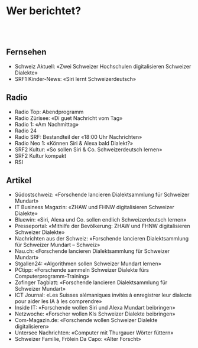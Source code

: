 # Wer berichtet?

<br/>
<br/>

## Fernsehen
* Schweiz Aktuell: &laquo;Zwei Schweizer Hochschulen digitalisieren Schweizer Dialekte&raquo;
* SRF1 Kinder-News: &laquo;Siri lernt Schweizerdeutsch&raquo;

## Radio
* Radio Top: Abendprogramm
* Radio Zürisee: &laquo;Di guet Nachricht vom Tag&raquo;
* Radio 1: &laquo;Am Nachmittag&raquo;
* Radio 24
* Radio SRF: Bestandteil der &laquo;18:00 Uhr Nachrichten&raquo;
* Radio Neo 1: &laquo;Können Siri & Alexa bald Dialekt?&raquo;
* SRF2 Kultur: &laquo;So sollen Siri & Co. Schweizerdeutsch lernen&raquo;
* SRF2 Kultur kompakt
* RSI

## Artikel
* Südostschweiz: &laquo;Forschende lancieren Dialektsammlung für Schweizer Mundart&raquo;
* IT Business Magazin: &laquo;ZHAW und FHNW digitalisieren Schweizer Dialekte&raquo; 
* Bluewin: &laquo;Siri, Alexa und Co. sollen endlich Schweizerdeutsch lernen&raquo; 
* Presseportal: &laquo;Mithilfe der Bevölkerung: ZHAW und FHNW digitalisieren Schweizer Dialekte&raquo; 
* Nachrichten aus der Schweiz: &laquo;Forschende lancieren Dialektsammlung für Schweizer Mundart – Schweiz&raquo; 
* Nau.ch: &laquo;Forschende lancieren Dialektsammlung für Schweizer Mundart&raquo; 
* Stgallen24: &laquo;Algorithmen sollen Schweizer Mundart lernen&raquo;  
* PCtipp: &laquo;Forschende sammeln Schweizer Dialekte fürs Computerprogramm-Training&raquo; 
* Zofinger Tagblatt: &laquo;Forschende lancieren Dialektsammlung für Schweizer Mundart&raquo; 
* ICT Journal: &laquo;Les Suisses alémaniques invités à enregistrer leur dialecte pour aider les IA à les comprendre&raquo; 
* Inside IT: &laquo;Forschende wollen Siri und Alexa Mundart beibringen&raquo; 
* Netzwoche: &laquo;Forscher wollen KIs Schweizer Dialekte beibringen&raquo; 
* Com-Magazin.de: &laquo;Forschende wollen Schweizer Dialekte digitalisieren&raquo; 
* Untersee Nachrichten: &laquo;Computer mit Thurgauer Wörter füttern&raquo; 
* Schweizer Familie, Frölein Da Capo: &laquo;Alter Forscht&raquo; 

